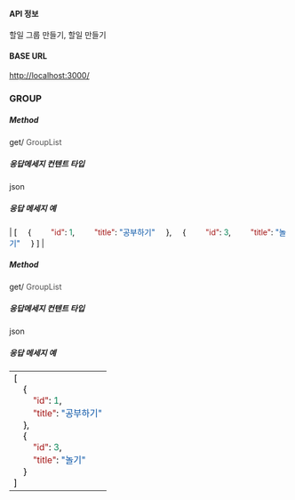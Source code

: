 #### API 정보

할일 그룹 만들기, 할일 만들기
<br>
#### BASE URL

<span class="colour" style="color:rgb(80, 80, 80)">[http://localhost:3000/](http://localhost:3000/)</span>

### GROUP

##### Method

get/ <span class="colour" style="color:rgb(80, 80, 80)">GroupList</span>

##### 응답메세지 컨텐트 타입

json

##### 응답 메세지 예

\| <span class="colour" style="color:rgb(0, 0, 0)">[</span>
<span class="colour" style="color:rgb(0, 0, 0)">    {</span>
<span class="colour" style="color:rgb(0, 0, 0)">        </span><span class="colour" style="color:rgb(163, 21, 21)">"id"</span><span class="colour" style="color:rgb(0, 0, 0)">: </span><span class="colour" style="color:rgb(9, 134, 88)">1</span><span class="colour" style="color:rgb(0, 0, 0)">,</span>
<span class="colour" style="color:rgb(0, 0, 0)">        </span><span class="colour" style="color:rgb(163, 21, 21)">"title"</span><span class="colour" style="color:rgb(0, 0, 0)">: </span><span class="colour" style="color:rgb(4, 81, 165)">"공부하기"</span>
<span class="colour" style="color:rgb(0, 0, 0)">    },</span>
<span class="colour" style="color:rgb(0, 0, 0)">    {</span>
<span class="colour" style="color:rgb(0, 0, 0)">        </span><span class="colour" style="color:rgb(163, 21, 21)">"id"</span><span class="colour" style="color:rgb(0, 0, 0)">: </span><span class="colour" style="color:rgb(9, 134, 88)">3</span><span class="colour" style="color:rgb(0, 0, 0)">,</span>
<span class="colour" style="color:rgb(0, 0, 0)">        </span><span class="colour" style="color:rgb(163, 21, 21)">"title"</span><span class="colour" style="color:rgb(0, 0, 0)">: </span><span class="colour" style="color:rgb(4, 81, 165)">"놀기"</span>
<span class="colour" style="color:rgb(0, 0, 0)">    }</span>
<span class="colour" style="color:rgb(0, 0, 0)">]</span> \|
<br>
##### Method

get/ <span class="colour" style="color:rgb(80, 80, 80)">GroupList</span>

##### 응답메세지 컨텐트 타입

json

##### 응답 메세지 예

|  |
| --- |
| <span class="colour" style="color:rgb(0, 0, 0)">[</span><br><span class="colour" style="color:rgb(0, 0, 0)">    {</span><br><span class="colour" style="color:rgb(0, 0, 0)">        </span><span class="colour" style="color:rgb(163, 21, 21)">"id"</span><span class="colour" style="color:rgb(0, 0, 0)">: </span><span class="colour" style="color:rgb(9, 134, 88)">1</span><span class="colour" style="color:rgb(0, 0, 0)">,</span><br><span class="colour" style="color:rgb(0, 0, 0)">        </span><span class="colour" style="color:rgb(163, 21, 21)">"title"</span><span class="colour" style="color:rgb(0, 0, 0)">: </span><span class="colour" style="color:rgb(4, 81, 165)">"공부하기"</span><br><span class="colour" style="color:rgb(0, 0, 0)">    },</span><br><span class="colour" style="color:rgb(0, 0, 0)">    {</span><br><span class="colour" style="color:rgb(0, 0, 0)">        </span><span class="colour" style="color:rgb(163, 21, 21)">"id"</span><span class="colour" style="color:rgb(0, 0, 0)">: </span><span class="colour" style="color:rgb(9, 134, 88)">3</span><span class="colour" style="color:rgb(0, 0, 0)">,</span><br><span class="colour" style="color:rgb(0, 0, 0)">        </span><span class="colour" style="color:rgb(163, 21, 21)">"title"</span><span class="colour" style="color:rgb(0, 0, 0)">: </span><span class="colour" style="color:rgb(4, 81, 165)">"놀기"</span><br><span class="colour" style="color:rgb(0, 0, 0)">    }</span><br><span class="colour" style="color:rgb(0, 0, 0)">]</span> |